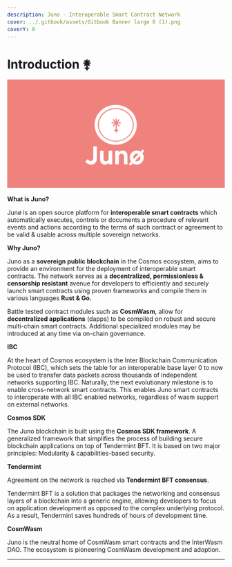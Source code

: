```yaml
---
description: Juno - Interoperable Smart Contract Network
cover: ../.gitbook/assets/Gitbook Banner large 6 (1).png
coverY: 0
---
```


# Introduction ⚵

![](<../.gitbook/assets/JunoHack banner (1).png>)

**What is Juno?**

Junø is an open source platform for **interoperable smart contracts** which automatically executes, controls or documents a procedure of relevant events and actions according to the terms of such contract or agreement to be valid & usable across multiple sovereign networks.

**Why Juno?**

Juno as a **sovereign public blockchain** in the Cosmos ecosystem, aims to provide an environment for the deployment of interoperable smart contracts. The network serves as a **decentralized, permissionless & censorship resistant** avenue for developers to efficiently and securely launch smart contracts using proven frameworks and compile them in various languages **Rust & Go.**

Battle tested contract modules such as **CosmWasm**, allow for **decentralized applications** (dapps) to be compiled on robust and secure multi-chain smart contracts. Additional specialized modules may be introduced at any time via on-chain governance.

**IBC**

At the heart of Cosmos ecosystem is the Inter Blockchain Communication Protocol (IBC), which sets the table for an interoperable base layer 0 to now be used to transfer data packets across thousands of independent networks supporting IBC. Naturally, the next evolutionary milestone is to enable cross-network smart contracts. This enables Juno smart contracts to interoperate with all IBC enabled networks, regardless of wasm support on external networks.

**Cosmos SDK**

The Juno blockchain is built using the **Cosmos SDK framework**. A generalized framework that simplifies the process of building secure blockchain applications on top of Tendermint BFT. It is based on two major principles: Modularity & capabilities-based security.

**Tendermint**

Agreement on the network is reached via **Tendermint BFT consensus**.

Tendermint BFT is a solution that packages the networking and consensus layers of a blockchain into a generic engine, allowing developers to focus on application development as opposed to the complex underlying protocol. As a result, Tendermint saves hundreds of hours of development time.

**CosmWasm**

Juno is the neutral home of CosmWasm smart contracts and the InterWasm DAO. The ecosystem is pioneering CosmWasm development and adoption.

****
